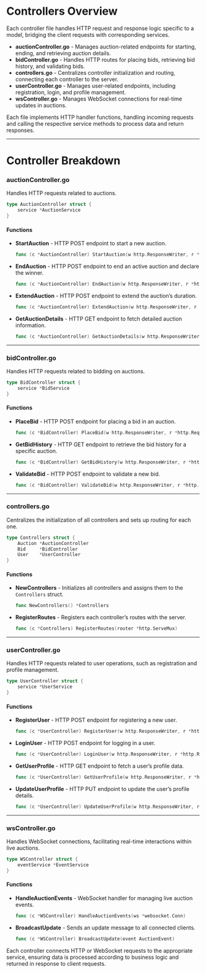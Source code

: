 # Controllers Overview

Each controller file handles HTTP request and response logic specific to a model, bridging the client requests with corresponding services.

- **auctionController.go** - Manages auction-related endpoints for starting, ending, and retrieving auction details.
- **bidController.go** - Handles HTTP routes for placing bids, retrieving bid history, and validating bids.
- **controllers.go** - Centralizes controller initialization and routing, connecting each controller to the server.
- **userController.go** - Manages user-related endpoints, including registration, login, and profile management.
- **wsController.go** - Manages WebSocket connections for real-time updates in auctions.

Each file implements HTTP handler functions, handling incoming requests and calling the respective service methods to process data and return responses.

---

# Controller Breakdown

### auctionController.go

Handles HTTP requests related to auctions.

```go
type AuctionController struct {
	service *AuctionService
}
```

#### Functions

- **StartAuction** - HTTP POST endpoint to start a new auction.
  ```go
  func (c *AuctionController) StartAuction(w http.ResponseWriter, r *http.Request)
  ```

- **EndAuction** - HTTP POST endpoint to end an active auction and declare the winner.
  ```go
  func (c *AuctionController) EndAuction(w http.ResponseWriter, r *http.Request)
  ```

- **ExtendAuction** - HTTP POST endpoint to extend the auction’s duration.
  ```go
  func (c *AuctionController) ExtendAuction(w http.ResponseWriter, r *http.Request)
  ```

- **GetAuctionDetails** - HTTP GET endpoint to fetch detailed auction information.
  ```go
  func (c *AuctionController) GetAuctionDetails(w http.ResponseWriter, r *http.Request)
  ```

---

### bidController.go

Handles HTTP requests related to bidding on auctions.

```go
type BidController struct {
	service *BidService
}
```

#### Functions

- **PlaceBid** - HTTP POST endpoint for placing a bid in an auction.
  ```go
  func (c *BidController) PlaceBid(w http.ResponseWriter, r *http.Request)
  ```

- **GetBidHistory** - HTTP GET endpoint to retrieve the bid history for a specific auction.
  ```go
  func (c *BidController) GetBidHistory(w http.ResponseWriter, r *http.Request)
  ```

- **ValidateBid** - HTTP POST endpoint to validate a new bid.
  ```go
  func (c *BidController) ValidateBid(w http.ResponseWriter, r *http.Request)
  ```

---

### controllers.go

Centralizes the initialization of all controllers and sets up routing for each one.

```go
type Controllers struct {
	Auction *AuctionController
	Bid     *BidController
	User    *UserController
}
```

#### Functions

- **NewControllers** - Initializes all controllers and assigns them to the `Controllers` struct.
  ```go
  func NewControllers() *Controllers
  ```

- **RegisterRoutes** - Registers each controller’s routes with the server.
  ```go
  func (c *Controllers) RegisterRoutes(router *http.ServeMux)
  ```

---

### userController.go

Handles HTTP requests related to user operations, such as registration and profile management.

```go
type UserController struct {
	service *UserService
}
```

#### Functions

- **RegisterUser** - HTTP POST endpoint for registering a new user.
  ```go
  func (c *UserController) RegisterUser(w http.ResponseWriter, r *http.Request)
  ```

- **LoginUser** - HTTP POST endpoint for logging in a user.
  ```go
  func (c *UserController) LoginUser(w http.ResponseWriter, r *http.Request)
  ```

- **GetUserProfile** - HTTP GET endpoint to fetch a user’s profile data.
  ```go
  func (c *UserController) GetUserProfile(w http.ResponseWriter, r *http.Request)
  ```

- **UpdateUserProfile** - HTTP PUT endpoint to update the user’s profile details.
  ```go
  func (c *UserController) UpdateUserProfile(w http.ResponseWriter, r *http.Request)
  ```

---

### wsController.go

Handles WebSocket connections, facilitating real-time interactions within live auctions.

```go
type WSController struct {
	eventService *EventService
}
```

#### Functions

- **HandleAuctionEvents** - WebSocket handler for managing live auction events.
  ```go
  func (c *WSController) HandleAuctionEvents(ws *websocket.Conn)
  ```

- **BroadcastUpdate** - Sends an update message to all connected clients.
  ```go
  func (c *WSController) BroadcastUpdate(event AuctionEvent)
  ```

Each controller connects HTTP or WebSocket requests to the appropriate service, ensuring data is processed according to business logic and returned in response to client requests.